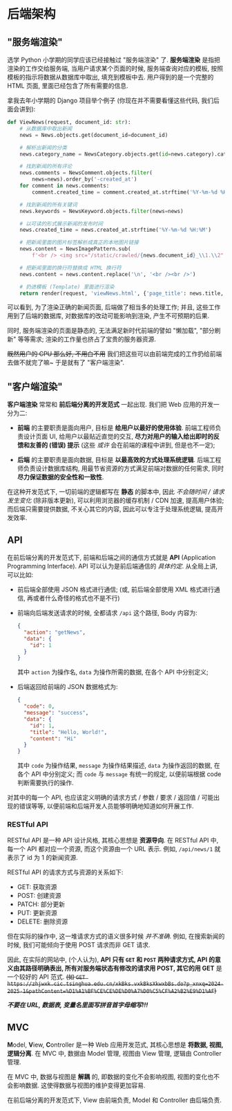 # 后端架构

## "服务端渲染"

选学 Python 小学期的同学应该已经接触过 "服务端渲染" 了. **服务端渲染** 是指把渲染的工作交给服务端, 当用户请求某个页面的时候, 服务端查询对应的模板, 按照模板的指示将数据从数据库中取出, 填充到模板中去. 用户得到的是一个完整的 HTML 页面, 里面已经包含了所有需要的信息.

拿我去年小学期的 Django 项目举个例子 (你现在并不需要看懂这些代码, 我们后面会讲到):

```python
def ViewNews(request, document_id: str):
    # 从数据库中取出新闻
    news = News.objects.get(document_id=document_id)

    # 解析出新闻的分类
    news.category_name = NewsCategory.objects.get(id=news.category).category

    # 找到新闻的所有评论
    news.comments = NewsComment.objects.filter(
        news=news).order_by('-created_at')
    for comment in news.comments:
        comment.created_time = comment.created_at.strftime('%Y-%m-%d %H:%M')

    # 找到新闻的所有关键词
    news.keywords = NewsKeyword.objects.filter(news=news)

    # 以可读的形式展示新闻的发布时间
    news.created_time = news.created_at.strftime('%Y-%m-%d %H:%M')

    # 把新闻里面的图片标签解析成真正的本地图片链接
    news.content = NewsImagePattern.sub(
        f'<br /> <img src="/static/crawled/{news.document_id}_\\1.\\2" style="" /> <br />', news.content)

    # 把新闻里面的换行符替换成 HTML 换行符
    news.content = news.content.replace('\n', '<br /><br />')

    # 扔进模板 (Template) 里面进行渲染
    return render(request, 'viewNews.html', {'page_title': news.title, 'news': news})
```

可以看到, 为了渲染正确的新闻页面, 后端做了相当多的处理工作; 并且, 这些工作用到了后端的数据库, 对数据库的改动可能影响到渲染, 产生不可预期的后果.

同时, 服务端渲染的页面是静态的, 无法满足新时代前端的譬如 "懒加载", "部分刷新" 等等需求; 渲染的工作量也挤占了宝贵的服务器资源.

~~既然用户的 CPU 那么好, 不用白不用~~ 我们把这些可以由前端完成的工作扔给前端去做不就完了嘛~ 于是就有了 "客户端渲染".

## "客户端渲染"

**客户端渲染** 常常和 **前后端分离的开发范式** 一起出现. 我们把 Web 应用的开发一分为二:

- **前端** 的主要职责是面向用户, 目标是 **给用户以最好的使用体验**. 前端工程师负责设计页面 UI, 给用户以最贴近直觉的交互, **尽力对用户的输入给出即时的反馈和友善的 (错误) 提示** (这些 _或许_ 会在前端的课程中讲到, 但是也不一定);

- **后端** 的主要职责是面向数据, 目标是 **以最高效的方式处理系统逻辑**. 后端工程师负责设计数据库结构, 用最节省资源的方式满足前端对数据的任何需求, 同时 **尽力保证数据的安全性和一致性**.

在这种开发范式下, 一切前端的逻辑都写在 **静态** 的脚本中, 因此 _不会随时间 / 请求发生变化_ (除非版本更新), 可以利用浏览器的缓存机制 / CDN 加速, 提高用户体验; 而后端只需要提供数据, 不关心其它的内容, 因此可以专注于处理系统逻辑, 提高开发效率.

## API

在前后端分离的开发范式下, 前端和后端之间的通信方式就是 **API** (Application Programming Interface). API 可以认为是前后端通信的 _具体约定_. 从全局上讲, 可以比如:

- 前后端全部使用 JSON 格式进行通信; (或, 前后端全部使用 XML 格式进行通信, 再或者什么奇怪的格式也不是不行)

- 前端向后端发送请求的时候, 全都请求 `/api` 这个路径, Body 内容为:

  ```json
  {
    "action": "getNews",
    "data": {
      "id": 1
    }
  }
  ```

  其中 `action` 为操作名, `data` 为操作所需的数据, 在各个 API 中分别定义;

- 后端返回给前端的 JSON 数据格式为:

  ```json
  {
    "code": 0,
    "message": "success",
    "data": {
      "id": 1,
      "title": "Hello, World!",
      "content": "Hi"
    }
  }
  ```

  其中 `code` 为操作结果, `message` 为操作结果描述, `data` 为操作返回的数据, 在各个 API 中分别定义; 而 `code` 与 `message` 有统一的规定, 以便前端根据 code 判断需要执行的操作.

对其中的每一个 API, 也应该定义明确的请求方式 / 参数 / 要求 / 返回值 / 可能出现的错误等等, 以便前端和后端开发人员能够明确地知道如何开展工作.

### RESTful API

RESTful API 是一种 API 设计风格, 其核心思想是 **资源导向**. 在 RESTful API 中, 每一个 API 都对应一个资源, 而这个资源由一个 URL 表示. 例如, `/api/news/1` 就表示了 id 为 1 的新闻资源.

RESTful API 的请求方式与资源的关系如下:

- GET: 获取资源
- POST: 创建资源
- PATCH: 部分更新
- PUT: 更新资源
- DELETE: 删除资源

但在实际的操作中, 这一堆请求方式的语义很多时候 _并不准确_. 例如, 在搜索新闻的时候, 我们可能倾向于使用 POST 请求而非 GET 请求.

因此, 在实际的网站中, (个人认为), **API 只有 `GET` 和 `POST` 两种请求方式, API 的意义由其路径明确表出, 所有对服务端状态有修改的请求用 POST, 其它的用 GET** 是一个较好的 API 范式. ~~(如 `GET https://zhjwxk.cic.tsinghua.edu.cn/xkBks.vxkBksXkwxbBs.do?p_xnxq=2024-2025-1&pathContent=%D1%A1%BF%CE%CE%DE%D0%A7%D0%C5%CF%A2%B2%E9%D1%AF`)~~

**_不要在 URL, 数据表, 变量名里面写拼音首字母缩写!!!_**

## MVC

**M**odel, **V**iew, **C**ontroller 是一种 Web 应用开发范式, 其核心思想是 **将数据, 视图, 逻辑分离**. 在 MVC 中, 数据由 Model 管理, 视图由 View 管理, 逻辑由 Controller 管理.

在 MVC 中, 数据与视图是 **解耦** 的, 即数据的变化不会影响视图, 视图的变化也不会影响数据. 这使得数据与视图的维护变得更加容易.

在前后端分离的开发范式下, View 由前端负责, Model 和 Controller 由后端负责.
